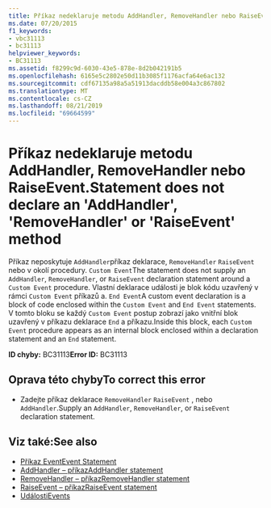 ```yaml
---
title: Příkaz nedeklaruje metodu AddHandler, RemoveHandler nebo RaiseEvent.
ms.date: 07/20/2015
f1_keywords:
- vbc31113
- bc31113
helpviewer_keywords:
- BC31113
ms.assetid: f8299c9d-6030-43e5-878e-8d2b042191b5
ms.openlocfilehash: 6165e5c2802e50d11b3085f1176acfa64e6ac132
ms.sourcegitcommit: cdf67135a98a5a51913dacddb58e004a3c867802
ms.translationtype: MT
ms.contentlocale: cs-CZ
ms.lasthandoff: 08/21/2019
ms.locfileid: "69664599"
---
```

# <a name="statement-does-not-declare-an-addhandler-removehandler-or-raiseevent-method"></a><span data-ttu-id="427ae-102">Příkaz nedeklaruje metodu AddHandler, RemoveHandler nebo RaiseEvent.</span><span class="sxs-lookup"><span data-stu-id="427ae-102">Statement does not declare an 'AddHandler', 'RemoveHandler' or 'RaiseEvent' method</span></span>
<span data-ttu-id="427ae-103">Příkaz neposkytuje `AddHandler`příkaz deklarace, `RemoveHandler` `RaiseEvent` nebo v okolí procedury. `Custom Event`</span><span class="sxs-lookup"><span data-stu-id="427ae-103">The statement does not supply an `AddHandler`, `RemoveHandler`, or `RaiseEvent` declaration statement around a `Custom Event` procedure.</span></span> <span data-ttu-id="427ae-104">Vlastní deklarace události je blok kódu uzavřený v rámci `Custom Event` příkazů a. `End Event`</span><span class="sxs-lookup"><span data-stu-id="427ae-104">A custom event declaration is a block of code enclosed within the `Custom Event` and `End Event` statements.</span></span> <span data-ttu-id="427ae-105">V tomto bloku se každý `Custom Event` postup zobrazí jako vnitřní blok uzavřený v příkazu deklarace `End` a příkazu.</span><span class="sxs-lookup"><span data-stu-id="427ae-105">Inside this block, each `Custom Event` procedure appears as an internal block enclosed within a declaration statement and an `End` statement.</span></span>  
  
 <span data-ttu-id="427ae-106">**ID chyby:** BC31113</span><span class="sxs-lookup"><span data-stu-id="427ae-106">**Error ID:** BC31113</span></span>  
  
## <a name="to-correct-this-error"></a><span data-ttu-id="427ae-107">Oprava této chyby</span><span class="sxs-lookup"><span data-stu-id="427ae-107">To correct this error</span></span>  
  
- <span data-ttu-id="427ae-108">Zadejte příkaz deklarace `RemoveHandler` `RaiseEvent` , nebo `AddHandler`.</span><span class="sxs-lookup"><span data-stu-id="427ae-108">Supply an `AddHandler`, `RemoveHandler`, or `RaiseEvent` declaration statement.</span></span>  
  
## <a name="see-also"></a><span data-ttu-id="427ae-109">Viz také:</span><span class="sxs-lookup"><span data-stu-id="427ae-109">See also</span></span>

- [<span data-ttu-id="427ae-110">Příkaz Event</span><span class="sxs-lookup"><span data-stu-id="427ae-110">Event Statement</span></span>](../../visual-basic/language-reference/statements/event-statement.md)
- [<span data-ttu-id="427ae-111">AddHandler – příkaz</span><span class="sxs-lookup"><span data-stu-id="427ae-111">AddHandler statement</span></span>](../language-reference/statements/addhandler-statement.md)
- [<span data-ttu-id="427ae-112">RemoveHandler – příkaz</span><span class="sxs-lookup"><span data-stu-id="427ae-112">RemoveHandler statement</span></span>](../language-reference/statements/removehandler-statement.md)
- [<span data-ttu-id="427ae-113">RaiseEvent – příkaz</span><span class="sxs-lookup"><span data-stu-id="427ae-113">RaiseEvent statement</span></span>](../language-reference/statements/raiseevent-statement.md)
- [<span data-ttu-id="427ae-114">Události</span><span class="sxs-lookup"><span data-stu-id="427ae-114">Events</span></span>](../../visual-basic/programming-guide/language-features/events/index.md)

